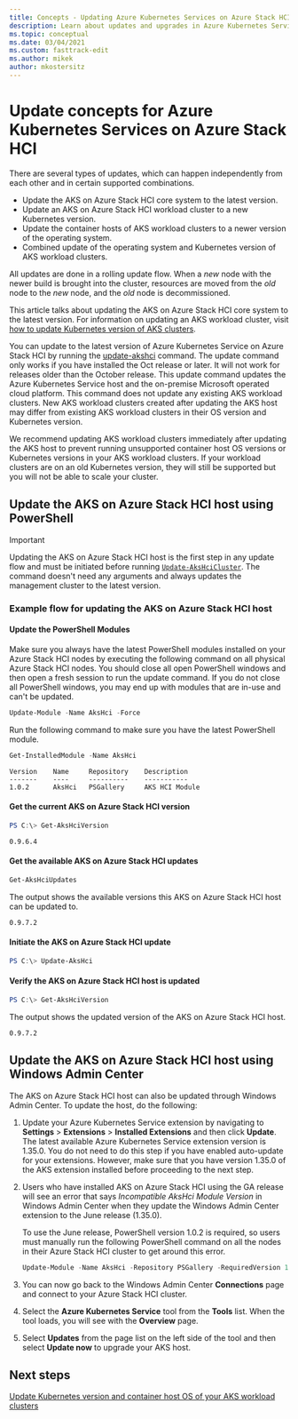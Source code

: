 ```yaml
---
title: Concepts - Updating Azure Kubernetes Services on Azure Stack HCI
description: Learn about updates and upgrades in Azure Kubernetes Service on Azure Stack HCI.
ms.topic: conceptual
ms.date: 03/04/2021
ms.custom: fasttrack-edit
ms.author: mikek
author: mkostersitz
---
```


# Update concepts for Azure Kubernetes Services on Azure Stack HCI

There are several types of updates, which can happen independently from each other and in certain supported combinations.

- Update the AKS on Azure Stack HCI core system to the latest version.
- Update an AKS on Azure Stack HCI workload cluster to a new Kubernetes version.
- Update the container hosts of AKS workload clusters to a newer version of the operating system.
- Combined update of the operating system and Kubernetes version of AKS workload clusters.

All updates are done in a rolling update flow. When a *new* node with the newer build is brought into the cluster, resources are moved from the *old* node to the *new* node, and the *old* node is decommissioned.

This article talks about updating the AKS on Azure Stack HCI core system to the latest version. For information on updating an AKS workload cluster, visit [how to update Kubernetes version of AKS clusters](./upgrade.md).

You can update to the latest version of Azure Kubernetes Service on Azure Stack HCI by running the [update-akshci](./update-akshci.md) command. The update command only works if you have installed the Oct release or later. It will not work for releases older than the October release. This update command updates the Azure Kubernetes Service host and the on-premise Microsoft operated cloud platform. This command does not update any existing AKS workload clusters. New AKS workload clusters created after updating the AKS host may differ from existing AKS workload clusters in their OS version and Kubernetes version.

We recommend updating AKS workload clusters immediately after updating the AKS host to prevent running unsupported container host OS versions or Kubernetes versions in your AKS workload clusters. If your workload clusters are on an old Kubernetes version, they will still be supported but you will not be able to scale your cluster. 

## Update the AKS on Azure Stack HCI host using PowerShell

> [!Important]
> Updating the AKS on Azure Stack HCI host is the first step in any update flow and must be initiated before running [`Update-AksHciCluster`](./update-akshcicluster.md). The command doesn't need any arguments and always updates the management cluster to the latest version.

### Example flow for updating the AKS on Azure Stack HCI host

#### Update the PowerShell Modules
Make sure you always have the latest PowerShell modules installed on your Azure Stack HCI nodes by executing the following command on all physical Azure Stack HCI nodes. You should close all open PowerShell windows and then open a fresh session to run the update command. If you do not close all PowerShell windows, you may end up with modules that are in-use and can't be updated.

```powershell
Update-Module -Name AksHci -Force 
```

Run the following command to make sure you have the latest PowerShell module.

```powershell
Get-InstalledModule -Name AksHci
```

```output
Version    Name     Repository    Description
-------    ----     ----------    -----------
1.0.2      AksHci   PSGallery     AKS HCI Module
```

#### Get the current AKS on Azure Stack HCI version

```powershell
PS C:\> Get-AksHciVersion                    
```

```output
0.9.6.4
```

#### Get the available AKS on Azure Stack HCI updates

```powershell
Get-AksHciUpdates
```

The output shows the available versions this AKS on Azure Stack HCI host can be updated to.

```output
0.9.7.2
```

#### Initiate the AKS on Azure Stack HCI update

```powershell
PS C:\> Update-AksHci
```

#### Verify the AKS on Azure Stack HCI host is updated

```powershell
PS C:\> Get-AksHciVersion
```

The output shows the updated version of the AKS on Azure Stack HCI host.

```output
0.9.7.2
```

## Update the AKS on Azure Stack HCI host using Windows Admin Center

The AKS on Azure Stack HCI host can also be updated through Windows Admin Center. To update the host, do the following: 

1. Update your Azure Kubernetes Service extension by navigating to **Settings** > **Extensions** > **Installed Extensions** and then click **Update**. The latest available Azure Kubernetes Service extension version is 1.35.0. You do not need to do this step if you have enabled auto-update for your extensions. However, make sure that you have version 1.35.0 of the AKS extension installed before proceeding to the next step.

2. Users who have installed AKS on Azure Stack HCI using the GA release will see an error that says *Incompatible AksHci Module Version* in Windows Admin Center when they update the Windows Admin Center extension to the June release (1.35.0). 
   
   To use the June release, PowerShell version 1.0.2 is required, so users must manually run the following PowerShell command on all the nodes in their Azure Stack HCI cluster to get around this error. 

   ```powershell
   Update-Module -Name AksHci -Repository PSGallery -RequiredVersion 1.0.2 -AcceptLicense –Force 
   ```

3. You can now go back to the Windows Admin Center **Connections** page and connect to your Azure Stack HCI cluster.
4. Select the **Azure Kubernetes Service** tool from the **Tools** list. When the tool loads, you will see with the **Overview** page.
5. Select **Updates** from the page list on the left side of the tool and then select **Update now** to upgrade your AKS host.

## Next steps
[Update Kubernetes version and container host OS of your AKS workload clusters](./upgrade.md)
